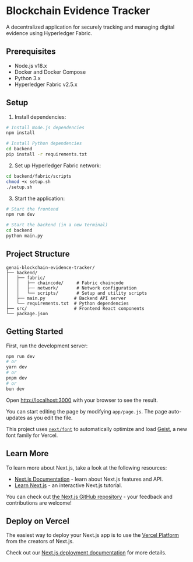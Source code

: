 # Blockchain Evidence Tracker

A decentralized application for securely tracking and managing digital evidence using Hyperledger Fabric.

## Prerequisites

- Node.js v18.x
- Docker and Docker Compose
- Python 3.x
- Hyperledger Fabric v2.5.x

## Setup

1. Install dependencies:
```bash
# Install Node.js dependencies
npm install

# Install Python dependencies
cd backend
pip install -r requirements.txt
```

2. Set up Hyperledger Fabric network:
```bash
cd backend/fabric/scripts
chmod +x setup.sh
./setup.sh
```

3. Start the application:
```bash
# Start the frontend
npm run dev

# Start the backend (in a new terminal)
cd backend
python main.py
```

## Project Structure

```
genai-blockchain-evidence-tracker/
├── backend/
│   ├── fabric/
│   │   ├── chaincode/     # Fabric chaincode
│   │   ├── network/       # Network configuration
│   │   └── scripts/       # Setup and utility scripts
│   ├── main.py           # Backend API server
│   └── requirements.txt  # Python dependencies
├── src/                  # Frontend React components
└── package.json
```

## Getting Started

First, run the development server:

```bash
npm run dev
# or
yarn dev
# or
pnpm dev
# or
bun dev
```

Open [http://localhost:3000](http://localhost:3000) with your browser to see the result.

You can start editing the page by modifying `app/page.js`. The page auto-updates as you edit the file.

This project uses [`next/font`](https://nextjs.org/docs/app/building-your-application/optimizing/fonts) to automatically optimize and load [Geist](https://vercel.com/font), a new font family for Vercel.

## Learn More

To learn more about Next.js, take a look at the following resources:

- [Next.js Documentation](https://nextjs.org/docs) - learn about Next.js features and API.
- [Learn Next.js](https://nextjs.org/learn) - an interactive Next.js tutorial.

You can check out [the Next.js GitHub repository](https://github.com/vercel/next.js) - your feedback and contributions are welcome!

## Deploy on Vercel

The easiest way to deploy your Next.js app is to use the [Vercel Platform](https://vercel.com/new?utm_medium=default-template&filter=next.js&utm_source=create-next-app&utm_campaign=create-next-app-readme) from the creators of Next.js.

Check out our [Next.js deployment documentation](https://nextjs.org/docs/app/building-your-application/deploying) for more details.
